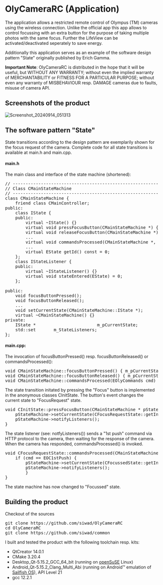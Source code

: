 # OlyCameraRC (Application)

The application allows a restricted remote control of Olympus (TM) cameras using the wireless connection.
Unlike the official app this app allows to control focussing with an extra button for the purpose of taking multiple photos with the same focus. Further the LifeView can be activated/deactivated seperately to save energy.

Additionally this application serves as an example of the software design pattern "State" originally published by Erich Gamma.

<strong>Important Note</strong>:
OlyCameraRC is distributed in the hope that it will be useful, but WITHOUT ANY WARRANTY; without even the implied warranty of MERCHANTABILITY or FITNESS FOR A PARTICULAR PURPOSE; without even any warranty of MISBEHAVIOUR resp. DAMAGE cameras due to faults, misuse of camera API.


## Screenshots of the product
![Screenshot_20240914_051313](https://github.com/user-attachments/assets/c297c1d3-83b2-4fe5-bcfd-40ffd18e0049)



## The software pattern "State"
State transitions according to the design pattern are exemplarily shown for the focus request of the camera.
Complete code for all state transitions is available at main.h and main.cpp.

#### main.h
The main class and interface of the state machine (shortened):
<pre>
// -----------------------------------------------------------------------
// Class CMainStateMachine
// -----------------------------------------------------------------------
class CMainStateMachine {
	friend class CMainController;
public:
	class IState {
	public:
		virtual ~IState() {}
		virtual void pressFocusButton(CMainStateMachine *) {}
		virtual void releaseFocusButton(CMainStateMachine *) {}
		...
		virtual void commandsProcessed(CMainStateMachine *, EOlyCommands) {}
		...
		virtual EState getId() const = 0;
	};
	class IStateListener {
	public:
		virtual ~IStateListener() {}
		virtual void stateEntered(EState) = 0;
	};

public:
	void focusButtonPressed();
	void focusButtonReleased();
	...
	void setCurrentState(CMainStateMachine::IState *);
	virtual ~CMainStateMachine() {}
private:
	IState *						m_pCurrentState;
	std::set<IStateListener*>		m_StateListeners;
};
</pre>

#### main.cpp:
The invocation of focusButtonPressed() resp. focusButtonReleased() or commandsProcessed():
<pre>
void CMainStateMachine::focusButtonPressed() { m_pCurrentState->pressFocusButton(this); }
void CMainStateMachine::focusButtonReleased() { m_pCurrentState->releaseFocusButton(this); }
void CMainStateMachine::commandsProcessed(EOlyCommands cmd) { m_pCurrentState->commandsProcessed(this, cmd); }
</pre>

The state transition initated by pressing the "Focus" button is implemented in the anonymous classes CInitState.
The button's event changes the current state to "FocusRequest" state.
<pre>
void CInitState::pressFocusButton(CMainStateMachine * pStateMachine) {
	pStateMachine->setCurrentState(CFocusRequestState::getInstance());
	pStateMachine->notifyListeners();
}
</pre>
The state listener (see: notfyListeners()) sends a "1st push" command via HTTP protocol to the camera, then waiting for the response of the camera. When the camera has responded, commandsProcessed() is invoked.
<pre>
void CFocusRequestState::commandsProcessed(CMainStateMachine * pStateMachine, EOlyCommands cmd) {
	if (cmd == EOC1stPush) {
		pStateMachine->setCurrentState(CFocussedState::getInstance());
		pStateMachine->notifyListeners();
		}
}
</pre>
The state machine has now changed to "Focussed" state.


## Building the product
Checkout of the sources
<pre>
git clone https://github.com/siwad/OlyCameraRC
cd OlyCameraRC
git clone https://github.com/siwad/common
</pre>

I built and tested the product with the following toolchain resp. kits:
* QtCreator 14.0.1
* CMake 3.20.4
* Desktop_Qt-5.15.2_GCC_64_bit (running on [openSuSE](https://www.opensuse.org) Linux)
* Android_Qt-5.15.2_Clang_Multi_Abi (running on Android:tm: emulation of [Sailfish OS](https://sailfishos.org/)), API Level 21
* gcc 12.2.1
